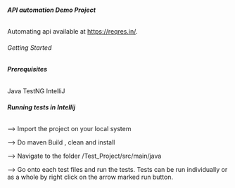 ###### **API automation Demo Project**

Automating api available at https://reqres.in/.

###### Getting Started

###### **Prerequisites**

  Java
  TestNG
  IntelliJ

###### **Running tests in Intellij**

--> Import the project on your local system

--> Do maven Build , clean and install

--> Navigate to the folder /Test_Project/src/main/java

--> Go onto each test files and run the tests. Tests can be run individually or as a whole by right click on the arrow marked run button.

